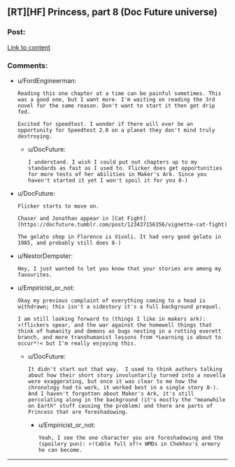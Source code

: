 ## [RT][HF] Princess, part 8 (Doc Future universe)

### Post:

[Link to content](https://docfuture.tumblr.com/post/610911168728580096/princess-part-8)

### Comments:

- u/FordEngineerman:
  ```
  Reading this one chapter at a time can be painful sometimes. This was a good one, but I want more. I'm waiting on reading the 3rd novel for the same reason. Don't want to start it then get drip fed.

  Excited for speedtest. I wonder if there will ever be an opportunity for Speedtest 2.0 on a planet they don't mind truly destroying.
  ```

  - u/DocFuture:
    ```
    I understand. I wish I could put out chapters up to my standards as fast as I used to. Flicker does get opportunities for more tests of her abilities in Maker's Ark. Since you haven't started it yet I won't spoil it for you 8-)
    ```

- u/DocFuture:
  ```
  Flicker starts to move on.

  Chaser and Jonathan appear in [Cat Fight](https://docfuture.tumblr.com/post/123437156356/vignette-cat-fight)

  The gelato shop in Florence is Vivoli. It had very good gelato in 1985, and probably still does 8-)
  ```

- u/NestorDempster:
  ```
  Hey, I just wanted to let you know that your stories are among my favourites.
  ```

- u/Empiricist_or_not:
  ```
  Okay my previous complaint of everything coming to a head is withdrawn; this isn't a sidestory it's a full background prequel.

  I am still looking forward to (things I like in makers ark): >!flickers spear, and the war against the homewell things that think of humanity and demons as bugs nesting in a rotting everett branch, and more transhumanist lessons from *Learning is about to occur*!< but I'm really enjoying this.
  ```

  - u/DocFuture:
    ```
    It didn't start out that way.  I used to think authors talking about how their short story involuntarily turned into a novella were exaggerating, but once it was clear to me how the chronology had to work, it worked best in a single story 8-).
    And I haven't forgotten about Maker's Ark, it's still percolating along in the background (it's mostly the "meanwhile on Earth" stuff causing the problem) and there are parts of Princess that are foreshadowing.
    ```

    - u/Empiricist_or_not:
      ```
      Yeah, I see the one character you are foreshadowing and the (spoilery pun): >!table full of!< WMDs in Chekhov's armory he can become.
      ```

---


